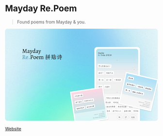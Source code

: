 # Mayday Re.Poem

> Found poems from Mayday & you.

![Screenshot](./screenshot.png)

[Website](https://poem.mayday.land)
